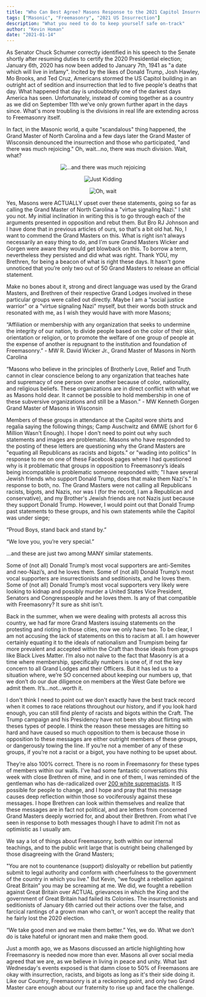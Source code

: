 ```yaml
---
title: "Who Can Best Agree? Masons Response to the 2021 Capitol Insurrection"
tags: ["Masonic", "Freemasonry", "2021 US Insurrection"]
description: "What you need to do to keep yourself safe on-track"
author: "Kevin Homan"
date: "2021-01-14"
---
```


As Senator Chuck Schumer correctly identified in his speech to the Senate shortly after resuming duties to certify the 2020 Presidential election; January 6th, 2020 has now been added to January 7th, 1941 as "a date which will live in infamy". Incited by the likes of Donald Trump, Josh Hawley, Mo Brooks, and Ted Cruz, Americans stormed the US Capitol building in an outright act of sedition and insurrection that led to five people's deaths that day. What happened that day is undoubtedly one of the darkest days America has seen. Unfortunately, instead of coming together as a country as we did on September 11th we've only grown further apart in the days since. What's more troubling is the divisions in real life are extending across to Freemasonry itself.

In fact, in the Masonic world, a quite "scandalous" thing happened, the Grand Master of North Carolina and a few days later the Grand Master of Wisconsin denounced the insurrection and those who participated, "and there was much rejoicing." Oh, wait…no, there was much division. Wait, what?

<span style="display:block;text-align:center">![...and there was much rejoicing](https://media.giphy.com/media/WIg8P0VNpgH8Q/source.gif)</span>

<span style="display:block;text-align:center">![Just Kidding](https://i.makeagif.com/media/9-11-2015/SnRQfh.gif)</span>

<span style="display:block;text-align:center">![Oh, wait](https://media.giphy.com/media/3oz8xsv9iipBDQdtQY/source.gif)</span>

Yes, Masons were ACTUALLY upset over these statements, going so far as calling the Grand Master of North Carolina a "virtue signaling Nazi." I shit you not. My initial inclination in writing this is to go through each of the arguments presented in opposition and rebut them. But Bro RJ Johnson and I have done that in previous articles of ours, so that's a bit old hat. No, I want to commend the Grand Masters on this. What is right isn't always necessarily an easy thing to do, and I'm sure Grand Masters Wicker and Gorgen were aware they would get blowback on this. To borrow a term, nevertheless they persisted and did what was right. Thank YOU, my Brethren, for being a beacon of what is right these days. It hasn't gone unnoticed that you’re only two out of 50 Grand Masters to release an official statement.

Make no bones about it, strong and direct language was used by the Grand Masters, and Brethren of their respective Grand Lodges involved in these particular groups were called out directly. Maybe I am a "social justice warrior" or a "virtue signaling Nazi" myself, but their words both struck and resonated with me, as I wish they would have with more Masons;

“Affiliation or membership with any organization that seeks to undermine the integrity of our nation, to divide people based on the color of their skin, orientation or religion, or to promote the welfare of one group of people at the expense of another is repugnant to the institution and foundation of Freemasonry.” - MW R. David Wicker Jr., Grand Master of Masons in North Carolina

“Masons who believe in the principles of Brotherly Love, Relief and Truth cannot in clear conscience belong to any organization that teaches hate and supremacy of one person over another because of color, nationality, and religious beliefs. These organizations are in direct conflict with what we as Masons hold dear. It cannot be possible to hold membership in one of these subversive organizations and still be a Mason.” - MW Kenneth Gorgen Grand Master of Masons in Wisconsin

Members of these groups in attendance at the Capitol wore shirts and regalia saying the following things; Camp Auschwitz and 6MWE (short for 6 Million Wasn't Enough). I hope I don't need to point out why such statements and images are problematic. Masons who have responded to the posting of these letters are questioning why the Grand Masters are "equating all Republicans as racists and bigots." or "wading into politics" In response to me on one of these Facebook pages where I had questioned why is it problematic that groups in opposition to Freemasonry’s ideals being incompatible is problematic someone responded with; "I have several Jewish friends who support Donald Trump, does that make them Nazi's." In response to both, no. The Grand Masters were not calling all Republicans racists, bigots, and Nazis, nor was I (for the record, I am a Republican and conservative), and my Brother's Jewish friends are not Nazis just because they support Donald Trump. However, I would point out that Donald Trump past statements to these groups, and his own statements while the Capitol was under siege;

“Proud Boys, stand back and stand by.”

“We love you, you’re very special.”

...and these are just two among MANY similar statements.

Some of (not all) Donald Trump’s most vocal supporters are anti-Semites and neo-Nazi’s, and he loves them. Some of (not all) Donald Trump’s most vocal supporters are insurrectionists and seditionists, and he loves them. Some of (not all) Donald Trump’s most vocal supporters very likely were looking to kidnap and possibly murder a United States Vice President, Senators and Congresspeople and he loves them. Is any of that compatible with Freemasonry? It sure as shit isn’t.

Back in the summer, when we were dealing with protests all across this country, we had far more Grand Masters issuing statements on the protesting and rioting in those cities, now we only have two. To be clear, I am not accusing the lack of statements on this to racism at all. I am however certainly equating it to the ideals of nationalism and Trumpism being far more prevalent and accepted within the Craft than those ideals from groups like Black Lives Matter. I’m also not naïve to the fact that Masonry is at a time where membership, specifically numbers is one of, if not the key concern to all Grand Lodges and their Officers. But it has led us to a situation where, we’re SO concerned about keeping our numbers up, that we don’t do our due diligence on members at the West Gate before we admit them. It’s…not…worth it.

I don't think I need to point out we don't exactly have the best track record when it comes to race relations throughout our history, and if you look hard enough, you can still find plenty of racists and bigots within the Craft. The Trump campaign and his Presidency have not been shy about flirting with theses types of people. I think the reason these messages are hitting so hard and have caused so much opposition to them is because those in opposition to these messages are either outright members of these groups, or dangerously towing the line. If you’re not a member of any of these groups, if you’re not a racist or a bigot, you have nothing to be upset about.

They’re also 100% correct. There is no room in Freemasonry for these types of members within our walls. I've had some fantastic conversations this week with close Brethren of mine, and in one of them, I was reminded of the gentleman who has de-radicalized over [200 white supremacists](https://www.facebook.com/spikecohen/posts/2577200959077271). It IS possible for people to change, and I hope and pray that this message causes deep reflection within those so vociferously against these messages. I hope Brethren can look within themselves and realize that these messages are in fact not political, and are letters from concerned Grand Masters deeply worried for, and about their Brethren. From what I’ve seen in response to both messages though I have to admit I’m not as optimistic as I usually am.

We say a lot of things about Freemasonry, both within our internal teachings, and to the public writ large that is outright being challenged by those disagreeing with the Grand Masters;

"You are not to countenance (support) disloyalty or rebellion but patiently submit to legal authority and conform with cheerfulness to the government of the country in which you live." But Kevin, “we fought a rebellion against Great Britain” you may be screaming at me. We did, we fought a rebellion against Great Britain over ACTUAL grievances in which the King and the government of Great Britain had failed its Colonies. The insurrectionists and seditionists of January 6th carried out their actions over the false, and farcical rantings of a grown man who can’t, or won’t accept the reality that he fairly lost the 2020 election.

“We take good men and we make them better.” Yes, we do. What we don’t do is take hateful or ignorant men and make them good.

Just a month ago, we as Masons discussed an article highlighting how Freemasonry is needed now more than ever. Masons all over social media agreed that we are, as we believe in living in peace and unity. What last Wednesday's events exposed is that damn close to 50% of Freemasons are okay with insurrection, racists, and bigots as long as it's their side doing it. Like our Country, Freemasonry is at a reckoning point, and only two Grand Master care enough about our fraternity to rise up and face the challenge.